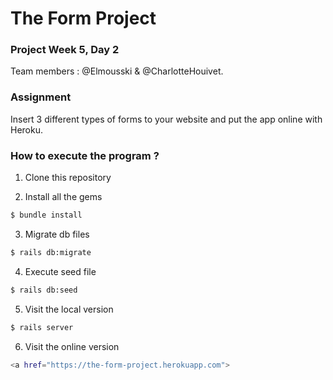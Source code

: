 # The Form Project
### Project Week 5, Day 2

Team members : @Elmousski & @CharlotteHouivet.

### Assignment

Insert 3 different types of forms to your website and put the app online with Heroku.


### How to execute the program ? 

1. Clone this repository

2. Install all the gems
```sh
$ bundle install
```
3. Migrate db files
```sh
$ rails db:migrate
```
4. Execute seed file
```sh
$ rails db:seed
```
5. Visit the local version
```sh
$ rails server
```
6. Visit the online version
```sh
<a href="https://the-form-project.herokuapp.com">
```


